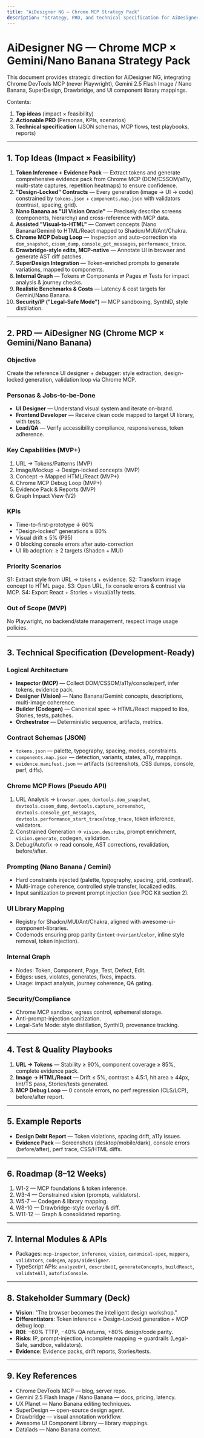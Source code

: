 ```yaml
---
title: "AiDesigner NG — Chrome MCP Strategy Pack"
description: "Strategy, PRD, and technical specification for AiDesigner NG with Chrome MCP, Gemini 2.5 Flash, and Nano Banana integration"
---
```


# AiDesigner NG — Chrome MCP × Gemini/Nano Banana Strategy Pack

This document provides strategic direction for AiDesigner NG, integrating Chrome DevTools MCP (never Playwright), Gemini 2.5 Flash Image / Nano Banana, SuperDesign, Drawbridge, and UI component library mappings.

Contents:

1. **Top ideas** (impact × feasibility)
2. **Actionable PRD** (Personas, KPIs, scenarios)
3. **Technical specification** (JSON schemas, MCP flows, test playbooks, reports)

---

## 1. Top Ideas (Impact × Feasibility)

1. **Token Inference + Evidence Pack** — Extract tokens and generate comprehensive evidence pack from Chrome MCP (DOM/CSSOM/a11y, multi-state captures, repetition heatmaps) to ensure confidence.
2. **"Design-Locked" Contracts** — Every generation (image → UI → code) constrained by `tokens.json` + `components.map.json` with validators (contrast, spacing, grid).
3. **Nano Banana as "UI Vision Oracle"** — Precisely describe screens (components, hierarchy) and cross-reference with MCP data.
4. **Assisted "Visual-to-HTML"** — Convert concepts (Nano Banana/Gemini) to HTML/React mapped to Shadcn/MUI/Ant/Chakra.
5. **Chrome MCP Debug Loop** — Inspection and auto-correction via `dom_snapshot`, `cssom_dump`, `console_get_messages`, `performance_trace`.
6. **Drawbridge-style edits, MCP-native** — Annotate UI in browser and generate AST diff patches.
7. **SuperDesign Integration** — Token-enriched prompts to generate variations, mapped to components.
8. **Internal Graph** — Tokens ⇄ Components ⇄ Pages ⇄ Tests for impact analysis & journey checks.
9. **Realistic Benchmarks & Costs** — Latency & cost targets for Gemini/Nano Banana.
10. **Security/IP ("Legal-Safe Mode")** — MCP sandboxing, SynthID, style distillation.

---

## 2. PRD — AiDesigner NG (Chrome MCP × Gemini/Nano Banana)

### Objective

Create the reference UI designer + debugger: style extraction, design-locked generation, validation loop via Chrome MCP.

### Personas & Jobs-to-be-Done

- **UI Designer** — Understand visual system and iterate on-brand.
- **Frontend Developer** — Receive clean code mapped to target UI library, with tests.
- **Lead/QA** — Verify accessibility compliance, responsiveness, token adherence.

### Key Capabilities (MVP+)

1. URL → Tokens/Patterns (MVP)
2. Image/Mockup → Design-locked concepts (MVP)
3. Concept → Mapped HTML/React (MVP+)
4. Chrome MCP Debug Loop (MVP+)
5. Evidence Pack & Reports (MVP)
6. Graph Impact View (V2)

### KPIs

- Time-to-first-prototype ↓ 60%
- "Design-locked" generations ≥ 80%
- Visual drift ≤ 5% (P95)
- 0 blocking console errors after auto-correction
- UI lib adoption: ≥ 2 targets (Shadcn + MUI)

### Priority Scenarios

S1: Extract style from URL → tokens + evidence.
S2: Transform image concept to HTML page.
S3: Open URL, fix console errors & contrast via MCP.
S4: Export React + Stories + visual/a11y tests.

### Out of Scope (MVP)

No Playwright, no backend/state management, respect image usage policies.

---

## 3. Technical Specification (Development-Ready)

### Logical Architecture

- **Inspector (MCP)** — Collect DOM/CSSOM/a11y/console/perf, infer tokens, evidence pack.
- **Designer (Vision)** — Nano Banana/Gemini: concepts, descriptions, multi-image coherence.
- **Builder (Codegen)** — Canonical spec → HTML/React mapped to libs, Stories, tests, patches.
- **Orchestrator** — Deterministic sequence, artifacts, metrics.

### Contract Schemas (JSON)

- `tokens.json` — palette, typography, spacing, modes, constraints.
- `components.map.json` — detection, variants, states, a11y, mappings.
- `evidence.manifest.json` — artifacts (screenshots, CSS dumps, console, perf, diffs).

### Chrome MCP Flows (Pseudo API)

1. URL Analysis → `browser.open`, `devtools.dom_snapshot`, `devtools.cssom_dump`, `devtools.capture_screenshot`, `devtools.console_get_messages`, `devtools.performance_start_trace`/`stop_trace`, token inference, validators.
2. Constrained Generation → `vision.describe`, prompt enrichment, `vision.generate`, codegen, validation.
3. Debug/Autofix → read console, AST corrections, revalidation, before/after.

### Prompting (Nano Banana / Gemini)

- Hard constraints injected (palette, typography, spacing, grid, contrast).
- Multi-image coherence, controlled style transfer, localized edits.
- Input sanitization to prevent prompt injection (see POC Kit section 2).

### UI Library Mapping

- Registry for Shadcn/MUI/Ant/Chakra, aligned with awesome-ui-component-libraries.
- Codemods ensuring prop parity (`intent`→`variant`/`color`, inline style removal, token injection).

### Internal Graph

- Nodes: Token, Component, Page, Test, Defect, Edit.
- Edges: uses, violates, generates, fixes, impacts.
- Usage: impact analysis, journey coherence, QA gating.

### Security/Compliance

- Chrome MCP sandbox, egress control, ephemeral storage.
- Anti-prompt-injection sanitization.
- Legal-Safe Mode: style distillation, SynthID, provenance tracking.

---

## 4. Test & Quality Playbooks

1. **URL → Tokens** — Stability ≥ 90%, component coverage ≥ 85%, complete evidence pack.
2. **Image → HTML/React** — Drift ≤ 5%, contrast ≥ 4.5:1, hit area ≥ 44px, lint/TS pass, Stories/tests generated.
3. **MCP Debug Loop** — 0 console errors, no perf regression (CLS/LCP), before/after report.

---

## 5. Example Reports

- **Design Debt Report** — Token violations, spacing drift, a11y issues.
- **Evidence Pack** — Screenshots (desktop/mobile/dark), console errors (before/after), perf trace, CSS/HTML diffs.

---

## 6. Roadmap (8–12 Weeks)

1. W1-2 — MCP foundations & token inference.
2. W3-4 — Constrained vision (prompts, validators).
3. W5-7 — Codegen & library mapping.
4. W8-10 — Drawbridge-style overlay & diff.
5. W11-12 — Graph & consolidated reporting.

---

## 7. Internal Modules & APIs

- Packages: `mcp-inspector`, `inference`, `vision`, `canonical-spec`, `mappers`, `validators`, `codegen`, `apps/aidesigner`.
- TypeScript APIs: `analyzeUrl`, `describeUI`, `generateConcepts`, `buildReact`, `validateAll`, `autofixConsole`.

---

## 8. Stakeholder Summary (Deck)

- **Vision**: "The browser becomes the intelligent design workshop."
- **Differentiators**: Token inference + Design-Locked generation + MCP debug loop.
- **ROI**: −60% TTFP, −40% QA returns, +80% design/code parity.
- **Risks**: IP, prompt-injection, incomplete mapping → guardrails (Legal-Safe, sandbox, validators).
- **Evidence**: Evidence packs, drift reports, Stories/tests.

---

## 9. Key References

- Chrome DevTools MCP — blog, server repo.
- Gemini 2.5 Flash Image / Nano Banana — docs, pricing, latency.
- UX Planet — Nano Banana editing techniques.
- SuperDesign — open-source design agent.
- Drawbridge — visual annotation workflow.
- Awesome UI Component Library — library mappings.
- Dataïads — Nano Banana context.
